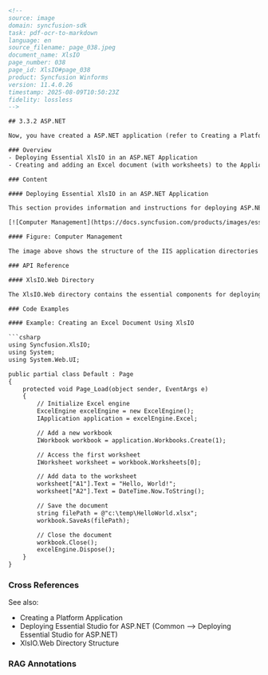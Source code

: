 ```html
<!-- 
source: image
domain: syncfusion-sdk
task: pdf-ocr-to-markdown
language: en
source_filename: page_038.jpeg
document_name: XlsIO
page_number: 038
page_id: XlsIO#page_038
product: Syncfusion Winforms
version: 11.4.0.26
timestamp: 2025-08-09T10:50:23Z
fidelity: lossless
-->

## 3.3.2 ASP.NET

Now, you have created a ASP.NET application (refer to Creating a Platform Application). This section covers the following:

### Overview
- Deploying Essential XlsIO in an ASP.NET Application
- Creating and adding an Excel document (with worksheets) to the Application

### Content

#### Deploying Essential XlsIO in an ASP.NET Application

This section provides information and instructions for deploying ASP.NET applications that use Essential XlsIO for ASP.NET. This is in addition to the section on Deploying Essential Studio for ASP.NET (Common --> Deploying Essential Studio for ASP.NET) in the Getting Started guide. Essential XlsIO ships with .NET Framework 2.0 (Visual Studio 2005) version of the C# and VB.NET samples which are installed beneath 2.0 directories. During installation, application directories are created in IIS for each of the C# and VB.NET samples.

[![Computer Management](https://docs.syncfusion.com/products/images/essential_xlsio/asp-net-application.png)](https://docs.syncfusion.com/products/images/essential_xlsio/asp-net-application.png)

#### Figure: Computer Management

The image above shows the structure of the IIS application directories created for the C# and VB.NET samples, under the "Default Web Site" in the "Internet Information Services" section. The XlsIO.Web application is highlighted, indicating its location within the directory structure.

### API Reference

#### XlsIO.Web Directory

The XlsIO.Web directory contains the essential components for deploying an ASP.NET application using Essential XlsIO. It includes subdirectories and files relevant for creating and manipulating Excel documents within the application.

### Code Examples

#### Example: Creating an Excel Document Using XlsIO

```csharp
using Syncfusion.XlsIO;
using System;
using System.Web.UI;

public partial class Default : Page
{
    protected void Page_Load(object sender, EventArgs e)
    {
        // Initialize Excel engine
        ExcelEngine excelEngine = new ExcelEngine();
        IApplication application = excelEngine.Excel;

        // Add a new workbook
        IWorkbook workbook = application.Workbooks.Create(1);

        // Access the first worksheet
        IWorksheet worksheet = workbook.Worksheets[0];

        // Add data to the worksheet
        worksheet["A1"].Text = "Hello, World!";
        worksheet["A2"].Text = DateTime.Now.ToString();

        // Save the document
        string filePath = @"c:\temp\HelloWorld.xlsx";
        workbook.SaveAs(filePath);

        // Close the document
        workbook.Close();
        excelEngine.Dispose();
    }
}
```

### Cross References

See also:
- Creating a Platform Application
- Deploying Essential Studio for ASP.NET (Common --> Deploying Essential Studio for ASP.NET)
- XlsIO.Web Directory Structure

### RAG Annotations

<!-- tags: Essential XlsIO, ASP.NET, Deployment, Excel Document, C#, VB.NET, IIS, Computer Management, XlsIO.Web, Application Directories, Syncfusion Winforms keywords: deploying XlsIO, creating Excel document, worksheet, IIS, directory structure, application deployment -->

```